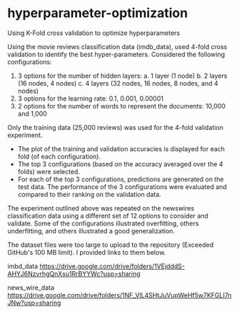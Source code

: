 # hyperparameter-optimization
Using K-Fold cross validation to optimize hyperparameters

Using the movie reviews classification data (imdb_data), used 4-fold cross validation to identify the best hyper-parameters. Considered the following configurations:

1. 3 options for the number of hidden layers:
  a. 1 layer (1 node)
  b. 2 layers (16 nodes, 4 nodes)
  c. 4 layers (32 nodes, 16 nodes, 8 nodes, and 4 nodes)
2. 3 options for the learning rate: 0.1, 0.001, 0.00001
3. 2 options for the number of words to represent the documents: 10,000 and 1,000

Only the training data (25,000 reviews) was used for the 4-fold validation experiment.
- The plot of the training and validation accuracies is displayed for each fold (of each configuration).
- The top 3 configurations (based on the accuracy averaged over the 4 folds) were selected. 
- For each of the top 3 configurations, predictions are generated on the test data. The performance of the 3 configurations were evaluated and compared to their ranking on the validation data. 

The experiment outlined above was repeated on the newswires classification data using a different set of 12 options to consider and validate. Some of the configurations illustrated overfitting, others underfitting, and others illustrated a good generalization.

The dataset files were too large to upload to the repository (Exceeded GitHub's 100 MB limit). I provided links to them below.

imbd_data
https://drive.google.com/drive/folders/1VEjdddS-AHYJ6NzvrhgQnXsu1RrBYYWc?usp=sharing

news_wire_data
https://drive.google.com/drive/folders/1NF_VlL4SHtJuVupWeHf5w7KFGLI7nJNw?usp=sharing
